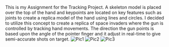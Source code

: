 This is my Assignment for the Tracking Project.
A skeleton model is placed over the top of the hand and keypoints are located on key features such as joints to create a replica model of the hand using lines and circles.
I decided to utilize this concept to create a replica of space invaders where the gun is controlled by tracking hand movements.
The direction the gun points is based upon the angle of the pointer finger and it adjust in real-time to give semi-accurate shots on target.
![Pic1](https://user-images.githubusercontent.com/43252460/111563797-04685c80-876f-11eb-881a-e9b8a72623a9.PNG)
![Pic2](https://user-images.githubusercontent.com/43252460/111563803-06322000-876f-11eb-927d-48e3d03ba518.PNG)
![Pic3](https://user-images.githubusercontent.com/43252460/111563807-06cab680-876f-11eb-8abe-25ce1c7d7489.PNG)
